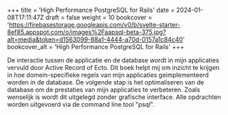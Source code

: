 +++
title = 'High Performance PostgreSQL for Rails'
date = 2024-01-08T17:11:47Z
draft = false
weight = 10
bookcover = 'https://firebasestorage.googleapis.com/v0/b/svelte-starter-8ef85.appspot.com/o/images%2Faapsql-beta-375.jpg?alt=media&token=d1563099-88a1-4444-a70d-0157a1c84c40'
bookcover_alt = 'High Performance PostgreSQL for Rails'
+++

De interactie tussen de applicatie en de database wordt in mijn applicaties vervuld door Active Record of
Ecto. Dit boek helpt mij om inzicht te krijgen in hoe domein-specifieke regels van mijn applicaties geimplementeerd worden
in de database. De volgende stap is het optimaliseren van de database om de prestaties van mijn applicaties te verbeteren. 
Zoals wenselijk is wordt dit uitgelegd zonder grafische interface. Alle opdrachten worden uitgevoerd via de command line tool "psql".
